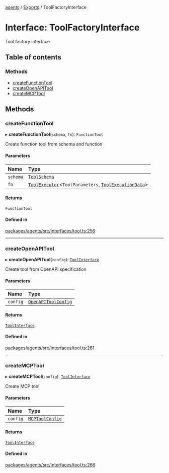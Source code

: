 <!-- 
 ⚠️  AUTO-GENERATED FILE - DO NOT EDIT MANUALLY
 This file is automatically generated by scripts/docs-generator.js
 To make changes, edit the source TypeScript files or update the generator script
-->

[agents](../../) / [Exports](../modules) / ToolFactoryInterface

# Interface: ToolFactoryInterface

Tool factory interface

## Table of contents

### Methods

- [createFunctionTool](ToolFactoryInterface#createfunctiontool)
- [createOpenAPITool](ToolFactoryInterface#createopenapitool)
- [createMCPTool](ToolFactoryInterface#createmcptool)

## Methods

### createFunctionTool

▸ **createFunctionTool**(`schema`, `fn`): `FunctionTool`

Create function tool from schema and function

#### Parameters

| Name | Type |
| :------ | :------ |
| `schema` | [`ToolSchema`](ToolSchema) |
| `fn` | [`ToolExecutor`](../modules#toolexecutor)\<`ToolParameters`, [`ToolExecutionData`](../modules#toolexecutiondata)\> |

#### Returns

`FunctionTool`

#### Defined in

[packages/agents/src/interfaces/tool.ts:256](https://github.com/woojubb/robota/blob/87419dbb26faf50d7f1d60ae717fbe215743d1f6/packages/agents/src/interfaces/tool.ts#L256)

___

### createOpenAPITool

▸ **createOpenAPITool**(`config`): [`ToolInterface`](ToolInterface)

Create tool from OpenAPI specification

#### Parameters

| Name | Type |
| :------ | :------ |
| `config` | [`OpenAPIToolConfig`](OpenAPIToolConfig) |

#### Returns

[`ToolInterface`](ToolInterface)

#### Defined in

[packages/agents/src/interfaces/tool.ts:261](https://github.com/woojubb/robota/blob/87419dbb26faf50d7f1d60ae717fbe215743d1f6/packages/agents/src/interfaces/tool.ts#L261)

___

### createMCPTool

▸ **createMCPTool**(`config`): [`ToolInterface`](ToolInterface)

Create MCP tool

#### Parameters

| Name | Type |
| :------ | :------ |
| `config` | [`MCPToolConfig`](MCPToolConfig) |

#### Returns

[`ToolInterface`](ToolInterface)

#### Defined in

[packages/agents/src/interfaces/tool.ts:266](https://github.com/woojubb/robota/blob/87419dbb26faf50d7f1d60ae717fbe215743d1f6/packages/agents/src/interfaces/tool.ts#L266)
